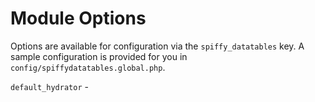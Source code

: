 # Module Options

Options are available for configuration via the `spiffy_datatables` key. A sample configuration is provided for you 
in `config/spiffydatatables.global.php`.

`default_hydrator` - 
